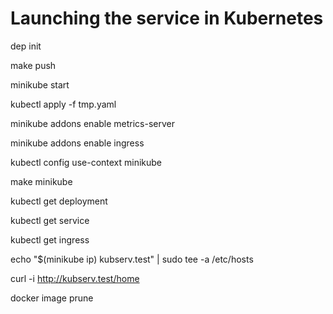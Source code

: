 # Launching the service in Kubernetes

dep init

make push

minikube start

kubectl apply -f tmp.yaml

minikube addons enable metrics-server

minikube addons enable ingress

kubectl config use-context minikube

make minikube

kubectl get deployment

kubectl get service

kubectl get ingress

echo "$(minikube ip) kubserv.test" | sudo tee -a /etc/hosts

curl -i http://kubserv.test/home

docker image prune